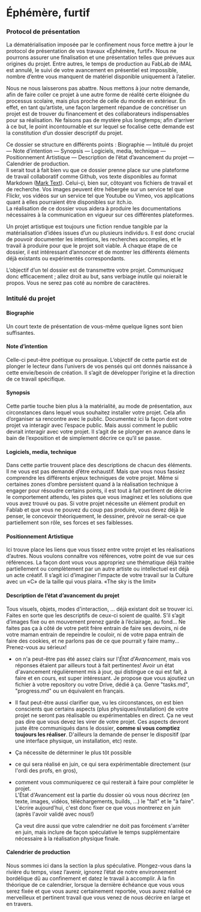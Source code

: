 # Éphémère, furtif

### Protocol de présentation

La dématérialisation imposée par le confinement nous force mettre à jour le protocol de présentation de vos travaux «Éphémère, furtif». Nous ne pourrons assurer une finalisation et une présentation telles que prévues aux origines du projet. Entre autres, le temps de production au FabLab de iMAL est annulé, le suivi de votre avancement en présentiel est impossible, nombre d’entre vous manquent de matériel disponible uniquement à l’atelier.

Nous ne nous laisserons pas abattre. Nous mettons à jour notre demande, afin de faire coller ce projet à une autre forme de réalité certe éloignée du processus scolaire, mais plus proche de celle du monde en extérieur. En effet, en tant qu’artiste, une façon largement répandue de concrétiser un projet est de trouver du financement et des collaborateurs indispensables pour sa réalisation. Ne faisons pas de mystère plus longtemps; afin d’arriver à ce but, le point incontournable et sur lequel se focalise cette demande est la constitution d’un dossier descriptif du projet.

Ce dossier se structure en différents points : Biographie — Intitulé du projet — Note d’intention — Synopsis — Logiciels, media, technique — Positionnement Artistique — Description de l’état d’avancement du projet — Calendrier de production.  
Il serait tout à fait bien vu que ce dossier prenne place sur une plateforme de travail collaboratif comme Github, vos texte disponibles au format Markdown ([Mark Text](https://marktext.app/)). Celui-çi, bien sur, côtoyant vos fichiers de travail et de recherche. Vos images peuvent être hébergée sur un service tel que Flickr, vos vidéos sur un service tel que Youtube ou Vimeo, vos applications quant à elles pourraient être disponibles sur itch.io.  
La réalisation de ce dossier vous aidera à produire les documentations nécessaires à la communication en vigueur sur ces différentes plateformes.

Un projet artistique est toujours une fiction rendue tangible par la matérialisation d’idées issues d’un ou plusieurs individu·s. Il est donc crucial de pouvoir documenter les intentions, les recherches accomplies, et le travail à produire pour que le projet soit viable. À chaque étape de ce dossier, il est intéressant d’annoncer et de montrer les différents éléments déjà existants ou expérimentés correspondants.

L’objectif d’un tel dossier est de transmettre votre projet. Communiquez donc efficacement ; allez droit au but, sans verbiage inutile qui noierait le propos. Vous ne serez pas coté au nombre de caractères.

### Intitulé du projet

#### Biographie

Un court texte de présentation de vous-même quelque lignes sont bien suffisantes.

#### Note d’intention

Celle-ci peut-être poétique ou prosaïque. L’objectif de cette partie est de plonger le lecteur dans l’univers de vos pensés qui ont donnés naissance à cette envie/besoin de création. Il s’agit de développer l’origine et la direction de ce travail spécifique.

#### Synopsis

Cette partie touche bien plus à la matérialité, au mode de présentation, aux circonstances dans lequel vous souhaitez installer votre projet. Cela afin d’organiser sa rencontre avec le public. Documentez ici la façon dont votre projet va interagir avec l’espace public. Mais aussi comment le public devrait interagir avec votre projet. Il s’agit de se plonger en avance dans le bain de l’exposition et de simplement décrire ce qu’il se passe.

#### Logiciels, media, technique

Dans cette partie trouvent place des descriptions de chacun des éléments. Il ne vous est pas demandé d’être exhaustif. Mais que vous nous fassiez comprendre les différents enjeux techniques de votre projet. Même si certaines zones d’ombre persistent quand à la réalisation technique à engager pour résoudre certains points, il est tout à fait pertinent de décrire le comportement attendu, les pistes que vous imaginez et les solutions que vous avez trouvé ou pas. Si votre projet nécessite un élément produit en Fablab et que vous ne pouvez du coup pas produire, vous devez déjà le penser, le concevoir théoriquement, le dessiner, prévoir ne serait-ce que partiellement son rôle, ses forces et ses faiblesses.

#### Positionnement Artistique

Ici trouve place les liens que vous tissez entre votre projet et les réalisations d’autres. Nous voulons connaître vos références, votre point de vue sur ces références. La façon dont vous vous appropriez une thématique déjà traitée partiellement ou complètement par un autre artiste ou intellectuel est déjà un acte créatif. Il s’agit ici d’imaginer l’impacte de votre travail sur la Culture avec un «C» de la taille qui vous plaira. «The sky is the limit»

#### Description de l’état d’avancement du projet

Tous visuels, objets, modes d'interaction, … déjà existant doit se trouver ici. Faites en sorte que les descriptifs de ceux-ci soient de qualité. S’il s’agit d’images fixe ou en mouvement prenez garde à l’éclairage, au fond... Ne faites pas ça à côté de votre petit frère entrain de faire ses devoirs, ni de votre maman entrain de repeindre le couloir, ni de votre papa entrain de faire des cookies, et ne parlons pas de ce que pourrait y faire mamy... Prenez-vous au sérieux!

- on n'a peut-être pas été assez clairs sur l'*État d'Avancement*,
  mais vos réponses étaient par ailleurs tout à fait pertinentes! Avoir 
  un état d'avancement régulièrement mis à jour, qui distingue ce qui est 
  fait, à faire et en cours, est super intéressant. Je propose que vous 
  ajoutiez un fichier à votre repository ou votre Drive, dédié à ça. Genre
  "tasks.md", "progress.md" ou un équivalent en français.  

- Il faut peut-être aussi clarifier que, vu les circonstances, on est bien 
  conscients que certains aspects (plus physiques/installation) de votre 
  projet ne seront pas réalisable ou expérimentables en direct. Ça ne veut
  pas dire que vous devez les virer de votre projet. Ces aspects devront 
  juste être communiqués dans le dossier, **comme si vous comptiez toujours les réaliser**. D'ailleurs la demande de penser le dispositif (par une interface physique, un installation, etc) reste.  

- Ça nécessite de déterminer le plus tôt possible  

- ce qui sera réalisé en juin, ce qui sera expérimentable directement (sur l'ordi des profs, en gros),  

- comment vous communiquerez ce qui resterait à faire pour compléter le projet.  
  L'État
  d'Avancement est la partie du dossier où vous nous décrirez (en texte, 
  images, vidéos, téléchargements, builds, ...) le "fait" et le "à faire".
  L'écrire aujourd'hui, c'est donc fixer ce que vous montrerez en juin 
  (après l'avoir validé avec nous!)
  
  Ça veut dire aussi que votre calendrier ne doit pas forcément s'arrêter
  en juin, mais inclure de façon spéculative le temps supplémentaire 
  nécessaire à la réalisation physique finale.

#### Calendrier de production

Nous sommes ici dans la section la plus spéculative. Plongez-vous dans la rivière du temps, visez l’avenir, ignorez l’état de notre environnement bordélique dû au confinement et datez le travail à accomplir. À la fin théorique de ce calendrier, lorsque la dernière échéance que vous vous serez fixée et que vous aurez certainement reportée, vous aurez réalisé ce merveilleux et pertinent travail que vous venez de nous décrire en large et en travers.
